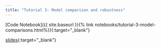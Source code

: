 ```yaml
---
title: "Tutorial 3: Model comparison and robustness"
---
```


[Code Notebook]({{ site.baseurl }}{% link notebooks/tutorial-3-model-comparisons.html%}){:target="_blank"}

[slides](https://cosmos-konstanz.github.io/downloads/CosmosTutorial3.pdf){:target="_blank"}